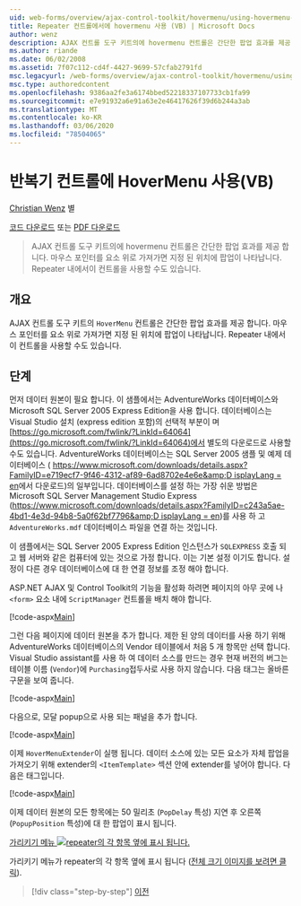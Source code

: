 ```yaml
---
uid: web-forms/overview/ajax-control-toolkit/hovermenu/using-hovermenu-with-a-repeater-control-vb
title: Repeater 컨트롤에서에 hovermenu 사용 (VB) | Microsoft Docs
author: wenz
description: AJAX 컨트롤 도구 키트의에 hovermenu 컨트롤은 간단한 팝업 효과를 제공 합니다. 마우스 포인터를 요소 위로 가져가면 specifi에 팝업이 표시 됩니다.
ms.author: riande
ms.date: 06/02/2008
ms.assetid: 7f07c112-cd4f-4427-9699-57cfab2791fd
msc.legacyurl: /web-forms/overview/ajax-control-toolkit/hovermenu/using-hovermenu-with-a-repeater-control-vb
msc.type: authoredcontent
ms.openlocfilehash: 9386aa2fe3a6174bbed52218337107733cb1fa99
ms.sourcegitcommit: e7e91932a6e91a63e2e46417626f39d6b244a3ab
ms.translationtype: MT
ms.contentlocale: ko-KR
ms.lasthandoff: 03/06/2020
ms.locfileid: "78504065"
---
```

# <a name="using-hovermenu-with-a-repeater-control-vb"></a>반복기 컨트롤에 HoverMenu 사용(VB)

[Christian Wenz](https://github.com/wenz) 별

[코드 다운로드](https://download.microsoft.com/download/b/0/6/b06fe835-5b8f-4c00-aef8-062c19d75b95/HoverMenu1.vb.zip) 또는 [PDF 다운로드](https://download.microsoft.com/download/b/6/a/b6ae89ee-df69-4c87-9bfb-ad1eb2b23373/hovermenu1VB.pdf)

> AJAX 컨트롤 도구 키트의에 hovermenu 컨트롤은 간단한 팝업 효과를 제공 합니다. 마우스 포인터를 요소 위로 가져가면 지정 된 위치에 팝업이 나타납니다. Repeater 내에서이 컨트롤을 사용할 수도 있습니다.

## <a name="overview"></a>개요

AJAX 컨트롤 도구 키트의 `HoverMenu` 컨트롤은 간단한 팝업 효과를 제공 합니다. 마우스 포인터를 요소 위로 가져가면 지정 된 위치에 팝업이 나타납니다. Repeater 내에서이 컨트롤을 사용할 수도 있습니다.

## <a name="steps"></a>단계

먼저 데이터 원본이 필요 합니다. 이 샘플에서는 AdventureWorks 데이터베이스와 Microsoft SQL Server 2005 Express Edition을 사용 합니다. 데이터베이스는 Visual Studio 설치 (express edition 포함)의 선택적 부분이 며 [https://go.microsoft.com/fwlink/?LinkId=64064](https://go.microsoft.com/fwlink/?LinkId=64064)에서 별도의 다운로드로 사용할 수도 있습니다. AdventureWorks 데이터베이스는 SQL Server 2005 샘플 및 예제 데이터베이스 ( [https://www.microsoft.com/downloads/details.aspx?FamilyID=e719ecf7-9f46-4312-af89-6ad8702e4e6e&amp;D isplayLang = en](https://www.microsoft.com/downloads/details.aspx?FamilyID=e719ecf7-9f46-4312-af89-6ad8702e4e6e&amp;DisplayLang=en)에서 다운로드)의 일부입니다. 데이터베이스를 설정 하는 가장 쉬운 방법은 Microsoft SQL Server Management Studio Express ([https://www.microsoft.com/downloads/details.aspx?FamilyID=c243a5ae-4bd1-4e3d-94b8-5a0f62bf7796&amp;D isplayLang = en](https://www.microsoft.com/downloads/details.aspx?FamilyID=c243a5ae-4bd1-4e3d-94b8-5a0f62bf7796&amp;DisplayLang=en))를 사용 하 고 `AdventureWorks.mdf` 데이터베이스 파일을 연결 하는 것입니다.

이 샘플에서는 SQL Server 2005 Express Edition 인스턴스가 `SQLEXPRESS` 호출 되 고 웹 서버와 같은 컴퓨터에 있는 것으로 가정 합니다. 이는 기본 설정 이기도 합니다. 설정이 다른 경우 데이터베이스에 대 한 연결 정보를 조정 해야 합니다.

ASP.NET AJAX 및 Control Toolkit의 기능을 활성화 하려면 페이지의 아무 곳에 나 `<form>` 요소 내에 `ScriptManager` 컨트롤을 배치 해야 합니다.

[!code-aspx[Main](using-hovermenu-with-a-repeater-control-vb/samples/sample1.aspx)]

그런 다음 페이지에 데이터 원본을 추가 합니다. 제한 된 양의 데이터를 사용 하기 위해 AdventureWorks 데이터베이스의 Vendor 테이블에서 처음 5 개 항목만 선택 합니다. Visual Studio assistant를 사용 하 여 데이터 소스를 만드는 경우 현재 버전의 버그는 테이블 이름 (`Vendor`)에 `Purchasing`접두사로 사용 하지 않습니다. 다음 태그는 올바른 구문을 보여 줍니다.

[!code-aspx[Main](using-hovermenu-with-a-repeater-control-vb/samples/sample2.aspx)]

다음으로, 모달 popup으로 사용 되는 패널을 추가 합니다.

[!code-aspx[Main](using-hovermenu-with-a-repeater-control-vb/samples/sample3.aspx)]

이제 `HoverMenuExtender`이 실행 됩니다. 데이터 소스에 있는 모든 요소가 자체 팝업을 가져오기 위해 extender의 `<ItemTemplate>` 섹션 안에 extender를 넣어야 합니다. 다음은 태그입니다.

[!code-aspx[Main](using-hovermenu-with-a-repeater-control-vb/samples/sample4.aspx)]

이제 데이터 원본의 모든 항목에는 50 밀리초 (`PopDelay` 특성) 지연 후 오른쪽 (`PopupPosition` 특성)에 대 한 팝업이 표시 됩니다.

[가리키기 메뉴 ![repeater의 각 항목 옆에 표시 됩니다.](using-hovermenu-with-a-repeater-control-vb/_static/image2.png)](using-hovermenu-with-a-repeater-control-vb/_static/image1.png)

가리키기 메뉴가 repeater의 각 항목 옆에 표시 됩니다 ([전체 크기 이미지를 보려면 클릭](using-hovermenu-with-a-repeater-control-vb/_static/image3.png)).

> [!div class="step-by-step"]
> [이전](using-hovermenu-with-a-repeater-control-cs.md)
